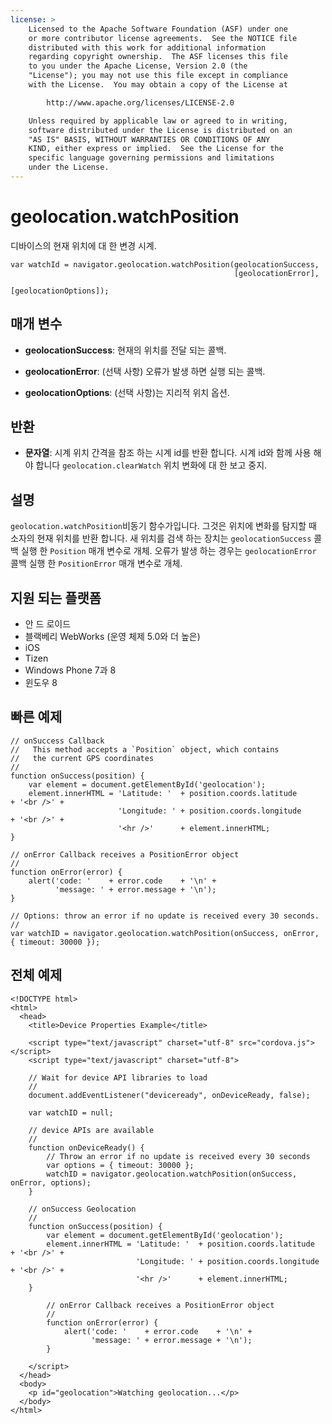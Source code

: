 ```yaml
---
license: >
    Licensed to the Apache Software Foundation (ASF) under one
    or more contributor license agreements.  See the NOTICE file
    distributed with this work for additional information
    regarding copyright ownership.  The ASF licenses this file
    to you under the Apache License, Version 2.0 (the
    "License"); you may not use this file except in compliance
    with the License.  You may obtain a copy of the License at

        http://www.apache.org/licenses/LICENSE-2.0

    Unless required by applicable law or agreed to in writing,
    software distributed under the License is distributed on an
    "AS IS" BASIS, WITHOUT WARRANTIES OR CONDITIONS OF ANY
    KIND, either express or implied.  See the License for the
    specific language governing permissions and limitations
    under the License.
---
```


# geolocation.watchPosition

디바이스의 현재 위치에 대 한 변경 시계.

    var watchId = navigator.geolocation.watchPosition(geolocationSuccess,
                                                      [geolocationError],
                                                      [geolocationOptions]);
    

## 매개 변수

*   **geolocationSuccess**: 현재의 위치를 전달 되는 콜백.

*   **geolocationError**: (선택 사항) 오류가 발생 하면 실행 되는 콜백.

*   **geolocationOptions**: (선택 사항)는 지리적 위치 옵션.

## 반환

*   **문자열**: 시계 위치 간격을 참조 하는 시계 id를 반환 합니다. 시계 id와 함께 사용 해야 합니다 `geolocation.clearWatch` 위치 변화에 대 한 보고 중지.

## 설명

`geolocation.watchPosition`비동기 함수가입니다. 그것은 위치에 변화를 탐지할 때 소자의 현재 위치를 반환 합니다. 새 위치를 검색 하는 장치는 `geolocationSuccess` 콜백 실행 한 `Position` 매개 변수로 개체. 오류가 발생 하는 경우는 `geolocationError` 콜백 실행 한 `PositionError` 매개 변수로 개체.

## 지원 되는 플랫폼

*   안 드 로이드
*   블랙베리 WebWorks (운영 체제 5.0와 더 높은)
*   iOS
*   Tizen
*   Windows Phone 7과 8
*   윈도우 8

## 빠른 예제

    // onSuccess Callback
    //   This method accepts a `Position` object, which contains
    //   the current GPS coordinates
    //
    function onSuccess(position) {
        var element = document.getElementById('geolocation');
        element.innerHTML = 'Latitude: '  + position.coords.latitude      + '<br />' +
                            'Longitude: ' + position.coords.longitude     + '<br />' +
                            '<hr />'      + element.innerHTML;
    }
    
    // onError Callback receives a PositionError object
    //
    function onError(error) {
        alert('code: '    + error.code    + '\n' +
              'message: ' + error.message + '\n');
    }
    
    // Options: throw an error if no update is received every 30 seconds.
    //
    var watchID = navigator.geolocation.watchPosition(onSuccess, onError, { timeout: 30000 });
    

## 전체 예제

    <!DOCTYPE html>
    <html>
      <head>
        <title>Device Properties Example</title>
    
        <script type="text/javascript" charset="utf-8" src="cordova.js"></script>
        <script type="text/javascript" charset="utf-8">
    
        // Wait for device API libraries to load
        //
        document.addEventListener("deviceready", onDeviceReady, false);
    
        var watchID = null;
    
        // device APIs are available
        //
        function onDeviceReady() {
            // Throw an error if no update is received every 30 seconds
            var options = { timeout: 30000 };
            watchID = navigator.geolocation.watchPosition(onSuccess, onError, options);
        }
    
        // onSuccess Geolocation
        //
        function onSuccess(position) {
            var element = document.getElementById('geolocation');
            element.innerHTML = 'Latitude: '  + position.coords.latitude      + '<br />' +
                                'Longitude: ' + position.coords.longitude     + '<br />' +
                                '<hr />'      + element.innerHTML;
        }
    
            // onError Callback receives a PositionError object
            //
            function onError(error) {
                alert('code: '    + error.code    + '\n' +
                      'message: ' + error.message + '\n');
            }
    
        </script>
      </head>
      <body>
        <p id="geolocation">Watching geolocation...</p>
      </body>
    </html>